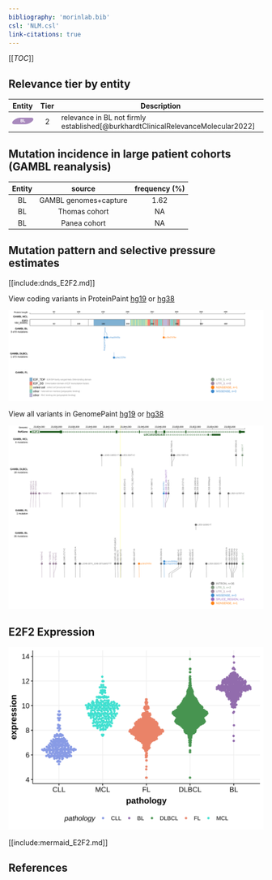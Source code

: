 ```yaml
---
bibliography: 'morinlab.bib'
csl: 'NLM.csl'
link-citations: true
---
```

[[_TOC_]]



## Relevance tier by entity

|Entity|Tier|Description                           |
|:------:|:----:|--------------------------------------|
|![BL](images/icons/BL_tier2.png)    |2   |relevance in BL not firmly established[@burkhardtClinicalRelevanceMolecular2022]|

## Mutation incidence in large patient cohorts (GAMBL reanalysis)

|Entity|source               |frequency (%)|
|:------:|:---------------------:|:-------------:|
|BL    |GAMBL genomes+capture|1.62         |
|BL    |Thomas cohort        |  NA         |
|BL    |Panea cohort         |  NA         |

## Mutation pattern and selective pressure estimates

[[include:dnds_E2F2.md]]




View coding variants in ProteinPaint [hg19](https://morinlab.github.io/LLMPP/GAMBL/E2F2_protein.html)  or [hg38](https://morinlab.github.io/LLMPP/GAMBL/E2F2_protein_hg38.html)

![](images/proteinpaint/E2F2_NM_004091.svg)

View all variants in GenomePaint [hg19](https://morinlab.github.io/LLMPP/GAMBL/E2F2.html)  or [hg38](https://morinlab.github.io/LLMPP/GAMBL/E2F2_hg38.html)

![](images/proteinpaint/E2F2.svg)

## E2F2 Expression
![](images/gene_expression/E2F2_by_pathology.svg)
<!-- ORIGIN: burkhardtClinicalRelevanceMolecular2022b -->
<!-- BL: burkhardtClinicalRelevanceMolecular2022b -->

[[include:mermaid_E2F2.md]]

## References

